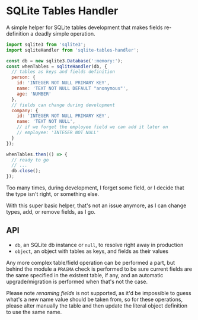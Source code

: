 # SQLite Tables Handler

A simple helper for SQLite tables development that makes fields re-definition a deadly simple operation.

```js
import sqlite3 from 'sqlite3';
import sqliteHandler from 'sqlite-tables-handler';

const db = new sqlite3.Database(':memory:');
const whenTables = sqliteHandler(db, {
  // tables as keys and fields definition
  person: {
    id: 'INTEGER NOT NULL PRIMARY KEY',
    name: 'TEXT NOT NULL DEFAULT "anonymous"',
    age: 'NUMBER'
  },
  // fields can change during development
  company: {
    id: 'INTEGER NOT NULL PRIMARY KEY',
    name: 'TEXT NOT NULL',
    // if we forget the employee field we can add it later on
    // employee: 'INTEGER NOT NULL'
  }
});

whenTables.then(() => {
  // ready to go
  // ...
  db.close();
});
```

Too many times, during development, I forget some field, or I decide that the type isn't right, or something else.

With this super basic helper, that's not an issue anymore, as I can change types, add, or remove fields, as I go.

## API

  * `db`, an SQLite db instance or `null`, to resolve right away in production
  * `object`, an object with tables as keys, and fields as their values

Any more complex table/field operation can be performed a part, but behind the module a `PRAGMA` check is performed to be sure current fields are the same specified in the existent table, if any, and an automatic upgrade/migration is performed when that's not the case.

Please note *renaming fields* is not supported, as it'd be impossible to guess what's a new name value should be taken from, so for these operations, please alter manually the table and then update the literal object definition to use the same name.
